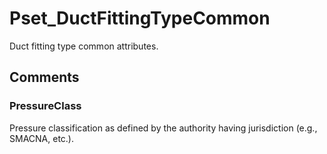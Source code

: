 # Pset_DuctFittingTypeCommon

Duct fitting type common attributes.
<!-- end of short definition -->



## Comments

### PressureClass

Pressure classification as defined by the authority having jurisdiction (e.g., SMACNA, etc.).

